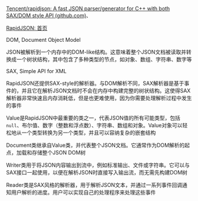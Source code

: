 [Tencent/rapidjson: A fast JSON parser/generator for C++ with both SAX/DOM style API (github.com)](https://github.com/Tencent/rapidjson?tab=readme-ov-file)、

[RapidJSON: 首页](https://rapidjson.org/zh-cn/)







DOM, Document Object Model

JSON被解析到一个内存中的DOM-like结构。这意味着整个JSON文档被读取并转换成一个树状结构，其中包含了多种类型的节点，如对象、数组、字符串、数字等



SAX, Simple API for XML

RapidJSON还提供SAX-style的解析器。与DOM解析不同，SAX解析器是基于事件的，并且它在解析JSON文档时不会在内存中构建完整的树状结构。这使得SAX解析器非常快速且内存消耗低，但是也更难使用，因为你需要处理解析过程中发生的事件





Value是RapidJSON中最重要的类之一，代表JSON值的所有可能类型，包括`null`、布尔值、数字（整数和浮点数）、字符串、数组和对象。Value对象可以轻松地从一个类型转换为另一个类型，并且可以容纳复杂的嵌套结构



Document类继承自Value类，并代表整个JSON文档。它通常作为DOM解析的起点，加载和存储整个JSON DOM树



Writer类用于将JSON内容输出到流中，例如标准输出、文件或字符串。它可以与SAX接口一起使用，以便在解析JSON时直接写入输出流，而无需先构建DOM树

Reader类是SAX风格的解析器，用于解析JSON文本，并通过一系列事件回调通知用户解析的进度。用户可以实现自己的处理程序来处理这些事件
